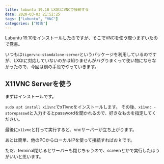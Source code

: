 ```yaml
---
title: lubuntu 19.10 LXQtにVNCで接続する
date: 2020-03-03 21:52:25
tags: ["Lubuntu", "VNC"]
categories: ["技術"]
---
```


Lubuntu 19.10をインストールしたのですが、そこでVNCを使う際つまずいたので覚書。

いつもは`tigervnc-standalone-server`というパッケージを利用しているのですが、LXQtに対応していないのかは知りませんがバグりまくって使い物にならなかったので、今回は別の手段でやっていきます。

## X11VNC Serverを使う

まずはインストールです。

`sudo apt install x11vnc`でx11vncをインストールします。
その後、`x11vnc -storepasswd`と入力するとpasswordを聞かれるので、好きなものを指定してください。

最後に`x11vnc`と打って実行すると、vncサーバーが立ち上がります。

あとは簡単、他のPCからローカルIPを使って接続すればおｋです。

ただ、terminal閉じるとサーバーも閉じちゃうので、screenとかで実行したほうがいいと思います。